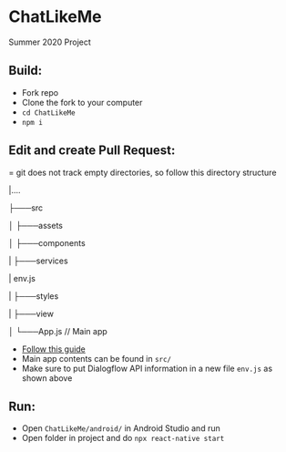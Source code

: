 # ChatLikeMe
Summer 2020 Project


## Build:
- Fork repo
- Clone the fork to your computer
- `cd ChatLikeMe `
- `npm i`

## Edit and create Pull Request:
= git does not track empty directories, so follow this directory structure

|....

├───src

│   ├───assets

│   ├───components

|   ├───services

|         env.js

|   ├───styles

|   ├───view

│   └───App.js // Main app


- [Follow this guide](https://medium.com/singlestone/a-git-workflow-using-rebase-1b1210de83e5)
- Main app contents can be found in `src/`
- Make sure to put Dialogflow API information in a new file `env.js` as shown above


## Run:
- Open `ChatLikeMe/android/` in Android Studio and run
- Open folder in project and do `npx react-native start`
